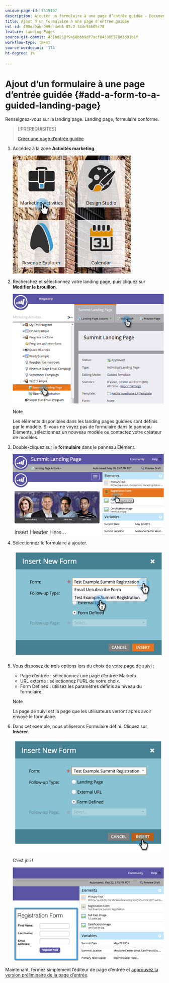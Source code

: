 ```yaml
---
unique-page-id: 7515107
description: Ajouter un formulaire à une page d’entrée guidée - Documents Marketo - Documentation du produit
title: Ajout d’un formulaire à une page d’entrée guidée
exl-id: 480da9ab-909e-4eb5-83c2-34de56b05c78
feature: Landing Pages
source-git-commit: 431bd258f9a68bbb9df7acf043085578d3d91b1f
workflow-type: tm+mt
source-wordcount: '174'
ht-degree: 1%

---
```


# Ajout d’un formulaire à une page d’entrée guidée {#add-a-form-to-a-guided-landing-page}

Renseignez-vous sur la landing page. Landing page, formulaire conforme.

>[!PREREQUISITES]
>
>[Créer une page d’entrée guidée](/help/marketo/product-docs/demand-generation/landing-pages/guided-landing-pages/create-a-guided-landing-page.md)

1. Accédez à la zone **Activités marketing**.

   ![](assets/one.png)

1. Recherchez et sélectionnez votre landing page, puis cliquez sur **Modifier le brouillon**.

   ![](assets/two.png)

   >[!NOTE]
   >
   >Les éléments disponibles dans les landing pages guidées sont définis par le modèle. Si vous ne voyez pas de formulaire dans le panneau Eléments, sélectionnez un nouveau modèle ou contactez votre créateur de modèles.

1. Double-cliquez sur le **formulaire** dans le panneau Elément.

   ![](assets/image2015-5-20-15-3a37-3a55.png)

1. Sélectionnez le formulaire à ajouter.

   ![](assets/image2015-5-20-15-3a44-3a35.png)

1. Vous disposez de trois options lors du choix de votre page de suivi :

   * Page d’entrée : sélectionnez une page d’entrée Marketo.
   * URL externe : sélectionnez l’URL de votre choix.
   * Form Defined : utilisez les paramètres définis au niveau du formulaire.

   >[!NOTE]
   >
   >La page de suivi est la page que les utilisateurs verront après avoir envoyé le formulaire.

1. Dans cet exemple, nous utiliserons Formulaire défini. Cliquez sur **Insérer**.

   ![](assets/image2015-5-20-15-3a46-3a55.png)

   C&#39;est joli !

   ![](assets/image2015-5-20-15-3a45-3a45.png)

Maintenant, fermez simplement l’éditeur de page d’entrée et [approuvez la version préliminaire de la page d’entrée](/help/marketo/product-docs/demand-generation/landing-pages/understanding-landing-pages/approve-unapprove-or-delete-a-landing-page.md).
